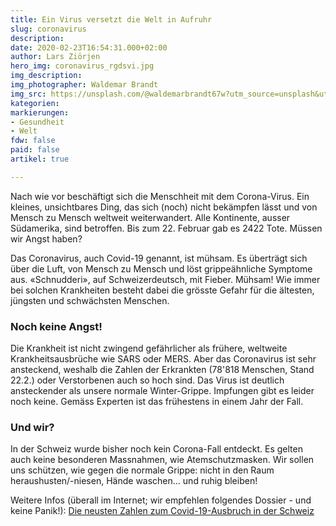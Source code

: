 ```yaml
---
title: Ein Virus versetzt die Welt in Aufruhr
slug: coronavirus
description:
date: 2020-02-23T16:54:31.000+02:00
author: Lars Ziörjen
hero_img: coronavirus_rgdsvi.jpg
img_description:
img_photographer: Waldemar Brandt
img_src: https://unsplash.com/@waldemarbrandt67w?utm_source=unsplash&utm_medium=referral&utm_content=creditCopyText
kategorien:
markierungen:
- Gesundheit
- Welt
fdw: false
paid: false
artikel: true

---
```

Nach wie vor beschäftigt sich die Menschheit mit dem Corona-Virus. Ein kleines,
unsichtbares Ding, das sich (noch) nicht bekämpfen lässt und von Mensch zu
Mensch weltweit weiterwandert. Alle Kontinente, ausser Südamerika, sind
betroffen. Bis zum 22. Februar gab es 2422 Tote. Müssen wir Angst haben?

Das Coronavirus, auch Covid-19 genannt, ist mühsam. Es überträgt sich über die
Luft, von Mensch zu Mensch und löst grippeähnliche Symptome aus. «Schnudderi»,
auf Schweizerdeutsch, mit Fieber. Mühsam! Wie immer bei solchen Krankheiten
besteht dabei die grösste Gefahr für die ältesten, jüngsten und schwächsten
Menschen.

### Noch keine Angst!

Die Krankheit ist nicht zwingend gefährlicher als frühere, weltweite
Krankheitsausbrüche wie SARS oder MERS. Aber das Coronavirus ist sehr
ansteckend, weshalb die Zahlen der Erkrankten (78'818 Menschen, Stand 22.2.)
oder Verstorbenen auch so hoch sind. Das Virus ist deutlich ansteckender als
unsere normale Winter-Grippe. Impfungen gibt es leider noch keine. Gemäss
Experten ist das frühestens in einem Jahr der Fall.

### Und wir?

In der Schweiz wurde bisher noch kein Corona-Fall entdeckt. Es gelten auch keine
besonderen Massnahmen, wie Atemschutzmasken. Wir sollen uns schützen, wie gegen
die normale Grippe: nicht in den Raum heraushusten/-niesen, Hände waschen… und
ruhig bleiben!

​Weitere Infos (überall im Internet; wir empfehlen folgendes Dossier - und keine
Panik!): [Die neusten Zahlen zum Covid-19-Ausbruch in der Schweiz](https://interaktiv.derbund.ch/2020/wuhan-coronavirus-ausbruch/?nosome)
